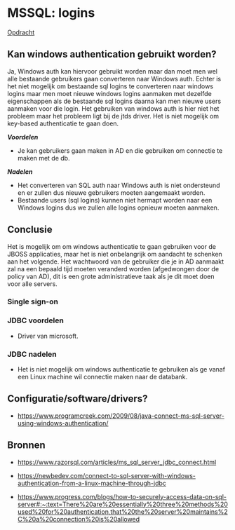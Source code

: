 # MSSQL: logins

[Opdracht](../opdrachten/opdracht-mssql.md)

## Kan windows authentication gebruikt worden?

Ja, Windows auth kan hiervoor gebruikt worden maar dan moet men wel alle bestaande gebruikers gaan converteren naar Windows auth. Echter is het niet mogelijk om bestaande sql logins te converteren naar windows logins maar men moet nieuwe windows logins aanmaken met dezelfde eigenschappen als de bestaande sql logins daarna kan men nieuwe users aanmaken voor die login. Het gebruiken van windows auth is hier niet het probleem maar het probleem ligt bij de jtds driver. Het is niet mogelijk om key-based authenticatie te gaan doen.

___Voordelen___

- Je kan gebruikers gaan maken in AD en die gebruiken om connectie te maken met de db.

___Nadelen___

- Het converteren van SQL auth naar Windows auth is niet ondersteund en er zullen dus nieuwe gebruikers moeten aangemaakt worden.
- Bestaande users (sql logins) kunnen niet hermapt worden naar een Windows logins dus we zullen alle logins opnieuw moeten aanmaken.

## Conclusie

Het is mogelijk om om windows authenticatie te gaan gebruiken voor de JBOSS applicaties, maar het is niet onbelangrijk om aandacht te schenken aan het volgende. Het wachtwoord van de gebruiker die je in AD aanmaakt zal na een bepaald tijd moeten veranderd worden (afgedwongen door de policy van AD), dit is een grote administratieve taak als je dit moet doen voor alle servers.

### Single sign-on

### JDBC voordelen

- Driver van microsoft.

### JDBC nadelen

- Het is niet mogelijk om windows authenticatie te gebruiken als ge vanaf een Linux machine wil connectie maken naar de databank.

## Configuratie/software/drivers?

- <https://www.programcreek.com/2009/08/java-connect-ms-sql-server-using-windows-authentication/>

## Bronnen

- <https://www.razorsql.com/articles/ms_sql_server_jdbc_connect.html>
- <https://newbedev.com/connect-to-sql-server-with-windows-authentication-from-a-linux-machine-through-jdbc>

- <https://www.progress.com/blogs/how-to-securely-access-data-on-sql-server#:~:text=There%20are%20essentially%20three%20methods%20used%20for%20authentication,that%20the%20server%20maintains%2C%20a%20connection%20is%20allowed>
